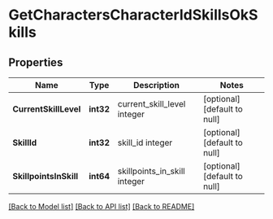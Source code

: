 # GetCharactersCharacterIdSkillsOkSkills

## Properties
Name | Type | Description | Notes
------------ | ------------- | ------------- | -------------
**CurrentSkillLevel** | **int32** | current_skill_level integer | [optional] [default to null]
**SkillId** | **int32** | skill_id integer | [optional] [default to null]
**SkillpointsInSkill** | **int64** | skillpoints_in_skill integer | [optional] [default to null]

[[Back to Model list]](../README.md#documentation-for-models) [[Back to API list]](../README.md#documentation-for-api-endpoints) [[Back to README]](../README.md)


